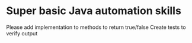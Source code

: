 # Super basic Java automation skills
Please add implementation to methods to return true/false
Create tests to verify output
